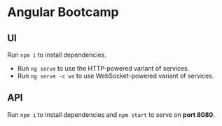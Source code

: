 # Angular Bootcamp

## UI
Run `npm i` to install dependencies.
- Run `ng serve` to use the HTTP-powered variant of services.
- Run `ng serve -c ws` to use WebSocket-powered variant of services.

## API
Run `npm i` to install dependencies and `npm start` to serve on **port 8080**.

